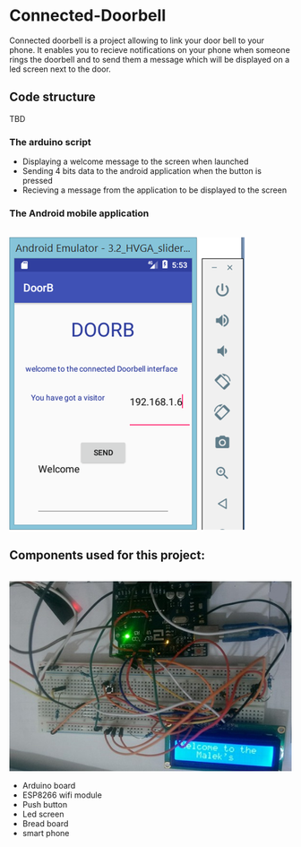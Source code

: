 # Connected-Doorbell
Connected doorbell is a project allowing to link your door bell to your phone.
It enables you to recieve notifications on your phone when someone rings the doorbell and to send them a message 
which will be displayed on a led screen next to the door.

## Code structure
TBD

### The arduino script
* Displaying a welcome message to the screen when launched
* Sending 4 bits data to the android application when the button is pressed 
* Recieving a message from the application to be displayed to the screen
### The Android mobile application 
<br/> <img src="MobileInterface.png"/>

## Components used for this project: 
<br/> <img src="circuit.jpg" />
* Arduino board
* ESP8266 wifi module
* Push button 
* Led screen
* Bread board 
* smart phone
